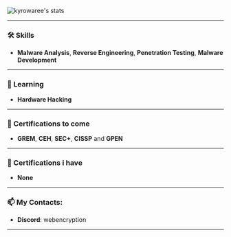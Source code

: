 ![kyrowaree's stats](https://github-readme-stats.vercel.app/api?username=kyrowaree&theme=midnight-purple&show_icons=true&hide_border=true&count_private=true)

---
### 🛠️ Skills
- **Malware Analysis**, **Reverse Engineering**, **Penetration Testing**, **Malware Development**
---
### 🧠 Learning
- **Hardware Hacking**
---
### 📄 Certifications to come
- **GREM**, **CEH**, **SEC+**, **CISSP** and **GPEN**
--- 
### 📄 Certifications i have
- **None**
---
### 📫 My Contacts:
- **Discord**: webencryption
---
